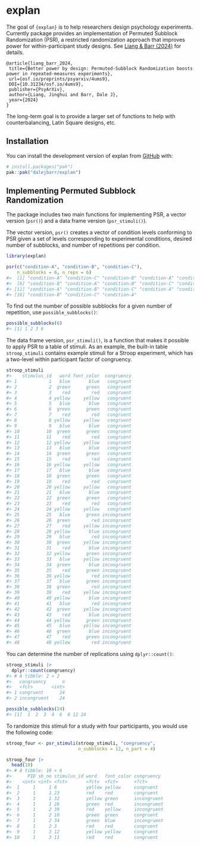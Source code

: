 
<!-- README.md is generated from README.Rmd. Please edit that file -->

# explan

<!-- badges: start -->

<!-- badges: end -->

The goal of `{explan}` is to help researchers design psychology
experiments. Currently package provides an implementation of Permuted
Subblock Randomization (PSR), a restricted randomization approach that
improves power for within-participant study designs. See [Liang & Barr
(2024)](https://osf.io/preprints/psyarxiv/4ums9) for details.

    @article{liang_barr_2024,
     title={Better power by design: Permuted-Subblock Randomization boosts power in repeated-measures experiments},
     url={osf.io/preprints/psyarxiv/4ums9},
     DOI={10.31234/osf.io/4ums9},
     publisher={PsyArXiv},
     author={Liang, Jinghui and Barr, Dale J},
     year={2024}
    }

The long-term goal is to provide a larger set of functions to help with
counterbalancing, Latin Square designs, etc.

## Installation

You can install the development version of explan from
[GitHub](https://github.com/) with:

``` r
# install.packages("pak")
pak::pak("dalejbarr/explan")
```

## Implementing Permuted Subblock Randomization

The package includes two main functions for implementing PSR, a vector
version (`psr()`) and a data frame version (`psr_stimuli()`).

The vector version, `psr()` creates a vector of condition levels
conforming to PSR given a set of levels corresponding to experimental
conditions, desired number of subblocks, and number of repetitions per
condition.

``` r
library(explan)

psr(c("condition-A", "condition-B", "condition-C"),
    n_subblocks = 6, n_reps = 6)
#>  [1] "condition-A" "condition-C" "condition-B" "condition-A" "condition-C"
#>  [6] "condition-B" "condition-A" "condition-B" "condition-C" "condition-C"
#> [11] "condition-A" "condition-B" "condition-C" "condition-A" "condition-B"
#> [16] "condition-B" "condition-C" "condition-A"
```

To find out the number of possible subblocks for a given number of
repetition, use `possible_subblocks()`:

``` r
possible_subblocks(6)
#> [1] 1 2 3 6
```

The data frame version, `psr_stimuli()`, is a function that makes it
possible to apply PSR to a table of stimuli. As an example, the built-in
table `stroop_stimuli` contains example stimuli for a Stroop experiment,
which has a two-level within participant factor of congruency.

``` r
stroop_stimuli
#>    stimulus_id   word font_color  congruency
#> 1            1   blue       blue   congruent
#> 2            2  green      green   congruent
#> 3            3    red        red   congruent
#> 4            4 yellow     yellow   congruent
#> 5            5   blue       blue   congruent
#> 6            6  green      green   congruent
#> 7            7    red        red   congruent
#> 8            8 yellow     yellow   congruent
#> 9            9   blue       blue   congruent
#> 10          10  green      green   congruent
#> 11          11    red        red   congruent
#> 12          12 yellow     yellow   congruent
#> 13          13   blue       blue   congruent
#> 14          14  green      green   congruent
#> 15          15    red        red   congruent
#> 16          16 yellow     yellow   congruent
#> 17          17   blue       blue   congruent
#> 18          18  green      green   congruent
#> 19          19    red        red   congruent
#> 20          20 yellow     yellow   congruent
#> 21          21   blue       blue   congruent
#> 22          22  green      green   congruent
#> 23          23    red        red   congruent
#> 24          24 yellow     yellow   congruent
#> 25          25   blue      green incongruent
#> 26          26  green        red incongruent
#> 27          27    red     yellow incongruent
#> 28          28 yellow       blue incongruent
#> 29          29   blue        red incongruent
#> 30          30  green     yellow incongruent
#> 31          31    red       blue incongruent
#> 32          32 yellow      green incongruent
#> 33          33   blue     yellow incongruent
#> 34          34  green       blue incongruent
#> 35          35    red      green incongruent
#> 36          36 yellow        red incongruent
#> 37          37   blue      green incongruent
#> 38          38  green        red incongruent
#> 39          39    red     yellow incongruent
#> 40          40 yellow       blue incongruent
#> 41          41   blue        red incongruent
#> 42          42  green     yellow incongruent
#> 43          43    red       blue incongruent
#> 44          44 yellow      green incongruent
#> 45          45   blue     yellow incongruent
#> 46          46  green       blue incongruent
#> 47          47    red      green incongruent
#> 48          48 yellow        red incongruent
```

You can determine the number of replications using `dplyr::count()`:

``` r
stroop_stimuli |>
  dplyr::count(congruency)
#> # A tibble: 2 × 2
#>   congruency      n
#>   <fct>       <int>
#> 1 congruent      24
#> 2 incongruent    24
```

``` r
possible_subblocks(24)
#> [1]  1  2  3  4  6  8 12 24
```

To randomize this stimuli for a study with four participants, you would
use the following code:

``` r
stroop_four <- psr_stimuli(stroop_stimuli, "congruency",
                           n_subblocks = 12, n_part = 4)

stroop_four |>
  head(10)
#> # A tibble: 10 × 6
#>      PID sb_no stimulus_id word   font_color congruency 
#>    <int> <int> <fct>       <fct>  <fct>      <fct>      
#>  1     1     1 8           yellow yellow     congruent  
#>  2     1     1 23          red    red        congruent  
#>  3     1     1 32          yellow green      incongruent
#>  4     1     1 26          green  red        incongruent
#>  5     1     2 39          red    yellow     incongruent
#>  6     1     2 10          green  green      congruent  
#>  7     1     2 34          green  blue       incongruent
#>  8     1     2 3           red    red        congruent  
#>  9     1     3 12          yellow yellow     congruent  
#> 10     1     3 11          red    red        congruent
```

<!-- build the README.md with devtools::build_readme() -->

<!-- TODO: mention vignette -->
